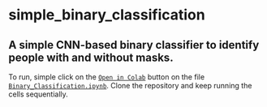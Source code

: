 # simple_binary_classification

## A simple CNN-based binary classifier to identify people with and without masks. 

To run, simple click on the [`Open in Colab`](https://camo.githubusercontent.com/84f0493939e0c4de4e6dbe113251b4bfb5353e57134ffd9fcab6b8714514d4d1/68747470733a2f2f636f6c61622e72657365617263682e676f6f676c652e636f6d2f6173736574732f636f6c61622d62616467652e737667) button on the file [`Binary_Classification.ipynb`](https://github.com/mondalanindya/simple_binary_classification/blob/main/Binary_Classification.ipynb). Clone the repository and keep running the cells sequentially.  
